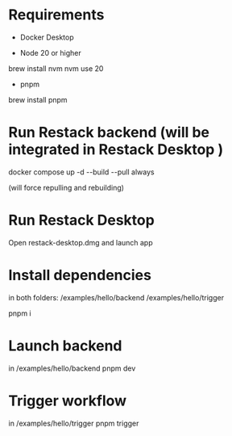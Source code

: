 # Requirements

- Docker Desktop

- Node 20 or higher

brew install nvm
nvm use 20

- pnpm

brew install pnpm

# Run Restack backend (will be integrated in Restack Desktop )

docker compose up -d --build --pull always

(will force repulling and rebuilding)

# Run Restack Desktop

Open restack-desktop.dmg and launch app

# Install dependencies

in both folders:
/examples/hello/backend
/examples/hello/trigger

pnpm i

# Launch backend

in /examples/hello/backend
pnpm dev

# Trigger workflow

in /examples/hello/trigger
pnpm trigger
